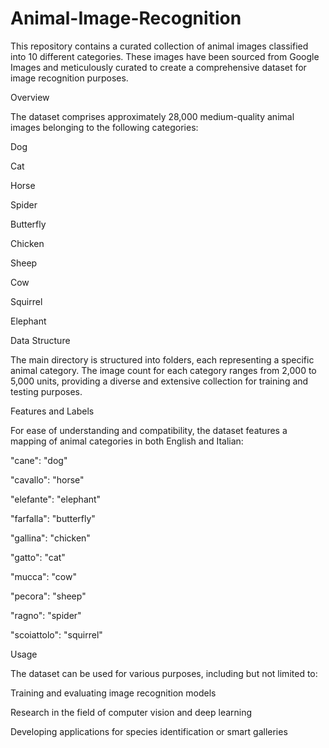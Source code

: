 # Animal-Image-Recognition

This repository contains a curated collection of animal images classified into 10 different categories. These images have been sourced from Google Images and meticulously curated to create a comprehensive dataset for image recognition purposes.

Overview

The dataset comprises approximately 28,000 medium-quality animal images belonging to the following categories:

Dog

Cat

Horse

Spider

Butterfly

Chicken

Sheep

Cow

Squirrel

Elephant

Data Structure

The main directory is structured into folders, each representing a specific animal category. The image count for each category ranges from 2,000 to 5,000 units, providing a diverse and extensive collection for training and testing purposes.

Features and Labels

For ease of understanding and compatibility, the dataset features a mapping of animal categories in both English and Italian:

"cane": "dog"

"cavallo": "horse"

"elefante": "elephant"

"farfalla": "butterfly"

"gallina": "chicken"

"gatto": "cat"

"mucca": "cow"

"pecora": "sheep"

"ragno": "spider"

"scoiattolo": "squirrel"

Usage

The dataset can be used for various purposes, including but not limited to:

Training and evaluating image recognition models

Research in the field of computer vision and deep learning

Developing applications for species identification or smart galleries
